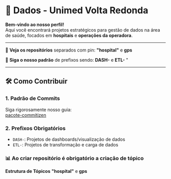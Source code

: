 # 🏥 Dados - Unimed Volta Redonda

**Bem-vindo ao nosso perfil!**  
Aqui você encontrará projetos estratégicos para gestão de dados na área de saúde, focados em **hospitais** e **operações da operadora**.

---
📌 **Veja os repositórios** separados com pin: **"hospital"** e **gps**

📌 **Siga o nosso padrão** de prefixos sendo: **DASH-** e **ETL-**  "

---

## 🛠️ Como Contribuir
### **1. Padrão de Commits**  
Siga rigorosamente nosso guia:  
[pacote-commitizen](https://github.com/iuryescano/padroes-de-commits)  

### **2. Prefixos Obrigatórios**  
- `DASH-`: Projetos de dashboards/visualização de dados  
- `ETL-`: Projetos de transformação e carga de dados  


### **📊 Ao criar repositório é obrigatório a criação de tópico**  

**Estrutura de Tópicos**
**"hospital"** e **gps**
